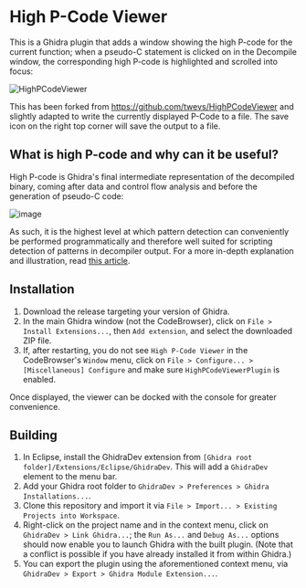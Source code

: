 # High P-Code Viewer
This is a Ghidra plugin that adds a window showing the high P-code for the current function; when a pseudo-C statement is clicked on in the Decompile window, the corresponding high P-code is highlighted and scrolled into focus:

![HighPCodeViewer](https://user-images.githubusercontent.com/77587819/224444631-112f70f1-544e-416c-89c9-13257e11ab53.gif)

This has been forked from https://github.com/twevs/HighPCodeViewer and slightly adapted to write the currently displayed P-Code to a file. The save icon on the right top corner will save the output to a file. 

## What is high P-code and why can it be useful?

High P-code is Ghidra's final intermediate representation of the decompiled binary, coming after data and control flow analysis and before the generation of pseudo-C code:

![image](https://user-images.githubusercontent.com/77587819/224443557-d52d18f4-2f09-4beb-8928-72e4d6fad615.png)

As such, it is the highest level at which pattern detection can conveniently be performed programmatically and therefore well suited for scripting detection of patterns in decompiler output. For a more in-depth explanation and illustration, read [this article](https://twevs.github.io/2023/03/10/using-high-p-code-to-detect-patterns-in-decompiler-output.html).

## Installation

1. Download the release targeting your version of Ghidra.
2. In the main Ghidra window (not the CodeBrowser), click on `File > Install Extensions...`, then `Add extension`, and select the downloaded ZIP file.
3. If, after restarting, you do not see `High P-Code Viewer` in the CodeBrowser's `Window` menu, click on `File > Configure... > [Miscellaneous] Configure` and make sure `HighPCodeViewerPlugin` is enabled.

Once displayed, the viewer can be docked with the console for greater convenience.

## Building

1. In Eclipse, install the GhidraDev extension from `[Ghidra root folder]/Extensions/Eclipse/GhidraDev`. This will add a `GhidraDev` element to the menu bar.
2. Add your Ghidra root folder to `GhidraDev > Preferences > Ghidra Installations...`.
3. Clone this repository and import it via `File > Import... > Existing Projects into Workspace`.
4. Right-click on the project name and in the context menu, click on `GhidraDev > Link Ghidra...`; the `Run As...` and `Debug As...` options should now enable you to launch Ghidra with the built plugin. (Note that a conflict is possible if you have already installed it from within Ghidra.)
5. You can export the plugin using the aforementioned context menu, via `GhidraDev > Export > Ghidra Module Extension...`.
